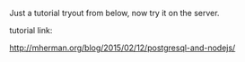 Just a tutorial tryout from below, now try it on the server. 

tutorial link:

http://mherman.org/blog/2015/02/12/postgresql-and-nodejs/
